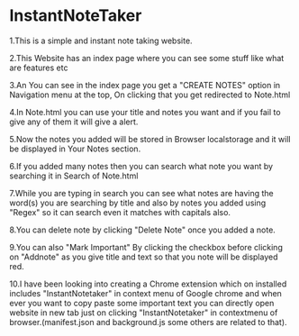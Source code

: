 # InstantNoteTaker
1.This is a simple and instant note taking website.

2.This Website has an index page where you can see some stuff like what are features etc

3.An You can see in the index page you get a "CREATE NOTES" option in Navigation menu at the top, On clicking that you get redirected to Note.html

4.In Note.html you can use your title and notes you want and if you fail to give any of them it will give a alert.

5.Now the notes you added will be stored in Browser localstorage and it will be displayed in Your Notes section.

6.If you added many notes then you can search what note you want by searching it in Search of Note.html

7.While you are typing in search you can see what notes are having the word(s) you are searching by title and also by notes you added using "Regex" so it can search even it matches with capitals also.

8.You can delete note by clicking "Delete Note" once you added a note.

9.You can also "Mark Important" By clicking the checkbox before clicking on "Addnote" as you give title and text so that you note will be displayed red.

10.I have been looking into creating a Chrome extension which on installed includes "InstantNotetaker" in context menu of Google chrome and when ever you want to copy paste some important text you can directly open website in new tab just on clicking "InstantNotetaker" in contextmenu of browser.(manifest.json and background.js some others are related to that).
